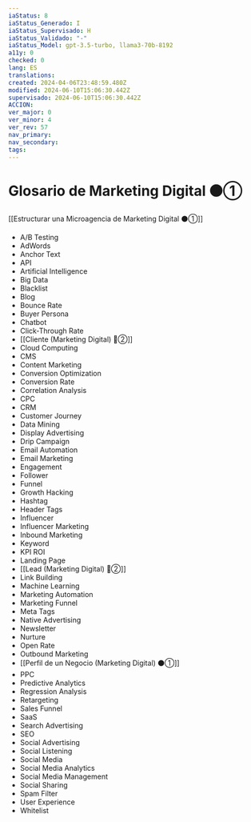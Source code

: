 ```yaml
---
iaStatus: 8
iaStatus_Generado: I
iaStatus_Supervisado: H
iaStatus_Validado: "-"
iaStatus_Model: gpt-3.5-turbo, llama3-70b-8192
a11y: 0
checked: 0
lang: ES
translations: 
created: 2024-04-06T23:48:59.480Z
modified: 2024-06-10T15:06:30.442Z
supervisado: 2024-06-10T15:06:30.442Z
ACCION: 
ver_major: 0
ver_minor: 4
ver_rev: 57
nav_primary: 
nav_secondary: 
tags:
---
```

# Glosario de Marketing Digital ⚫①

[[Estructurar una Microagencia de Marketing Digital  ⚫①]]

* A/B Testing
* AdWords
* Anchor Text
* API
* Artificial Intelligence
* Big Data
* Blacklist
* Blog
* Bounce Rate
* Buyer Persona
* Chatbot
* Click-Through Rate
* [[Cliente (Marketing Digital)  🔴②]]
* Cloud Computing
* CMS
* Content Marketing
* Conversion Optimization
* Conversion Rate
* Correlation Analysis
* CPC
* CRM
* Customer Journey
* Data Mining
* Display Advertising
* Drip Campaign
* Email Automation
* Email Marketing
* Engagement
* Follower
* Funnel
* Growth Hacking
* Hashtag
* Header Tags
* Influencer
* Influencer Marketing
* Inbound Marketing
* Keyword
* KPI ROI
* Landing Page
* [[Lead (Marketing Digital) 🔴②]]
* Link Building
* Machine Learning
* Marketing Automation
* Marketing Funnel
* Meta Tags
* Native Advertising
* Newsletter
* Nurture
* Open Rate
* Outbound Marketing
* [[Perfil de un Negocio (Marketing Digital) ⚫①]]
* PPC
* Predictive Analytics
* Regression Analysis
* Retargeting
* Sales Funnel
* SaaS
* Search Advertising
* SEO
* Social Advertising
* Social Listening
* Social Media
* Social Media Analytics
* Social Media Management
* Social Sharing
* Spam Filter
* User Experience
* Whitelist